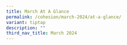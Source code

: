 ```yaml
---
title: March At A Glance
permalink: /cohesion/march-2024/at-a-glance/
variant: tiptap
description: ""
third_nav_title: March 2024
---
```

